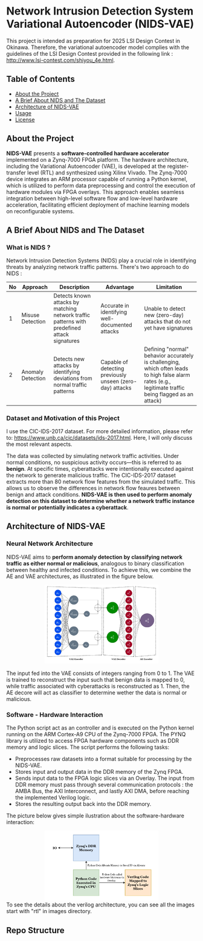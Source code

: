 # Network Intrusion Detection System Variational Autoencoder (NIDS-VAE)
This project is intended as preparation for 2025 LSI Design Contest in Okinawa. Therefore, the variational autoencoder model complies with the guidelines of the LSI Design Contest provided in the following link : http://www.lsi-contest.com/shiyou_4e.html.

## Table of Contents
- [About the Project](#About-the-Project)
- [A Brief About NIDS and The Dataset](#A-Brief-About-NIDS-and-The-Dataset)
- [Architecture of NIDS-VAE](#Architecture-of-NIDS-VAE)
- [Usage](#usage)
- [License](#license)

## About the Project
**NIDS-VAE** presents a **software-controlled hardware accelerator** implemented on a Zynq-7000 FPGA platform. The hardware architecture, including the Variational Autoencoder (VAE), is developed at the register-transfer level (RTL) and synthesized using Xilinx Vivado. The Zynq-7000 device integrates an ARM processor capable of running a Python kernel, which is utilized to perform data preprocessing and control the execution of hardware modules via FPGA overlays. This approach enables seamless integration between high-level software flow and low-level hardware acceleration, facilitating efficient deployment of machine learning models on reconfigurable systems.

## A Brief About NIDS and The Dataset
### What is NIDS ?
Network Intrusion Detection Systems (NIDS) play a crucial role in identifying threats by analyzing network traffic patterns. There's two approach to do NIDS :

| No | Approach | Description | Advantage | Limitation |
|----| -------- | ----------- | --------- | ---------- |
| 1  | Misuse Detection | Detects known attacks by matching network traffic patterns with predefined attack signatures | Accurate in identifying well-documented attacks | Unable to detect new (zero-day) attacks that do not yet have signatures |
| 2  | Anomaly Detection | Detects new attacks by identifying deviations from normal traffic patterns | Capable of detecting previously unseen (zero-day) attacks | Defining "normal" behavior accurately is challenging, which often leads to high false alarm rates (e.g., legitimate traffic being flagged as an attack)|


### Dataset and Motivation of this Project
I use the CIC-IDS-2017 dataset. For more detailed information, please refer to: https://www.unb.ca/cic/datasets/ids-2017.html. Here, I will only discuss the most relevant aspects. 

The data was collected by simulating network traffic activities. Under normal conditions, no suspicious activity occurs—this is referred to as **benign**. At specific times, cyberattacks were intentionally executed against the network to generate malicious traffic. The CIC-IDS-2017 dataset extracts more than 80 network flow features from the simulated traffic. This allows us to observe the differences in network flow feaures between benign and attack conditions. **NIDS-VAE is then used to perform anomaly detection on this dataset to determine whether a network traffic instance is normal or potentially indicates a cyberattack**.

## Architecture of NIDS-VAE 

### Neural Network Architecture
NIDS-VAE aims to **perform anomaly detection by classifying network traffic as either normal or malicious**, analogous to binary classification between healthy and infected conditions. To achieve this, we combine the AE and VAE architectures, as illustrated in the figure below.

<div style="text-align: center;">
  <img 
    title="Fig 1. Neural Network Architecture" 
    alt="Alt text" 
    src="Images/nn_arc.jpg" 
    width="300">
</div>

The input fed into the VAE consists of integers ranging from 0 to 1.
The VAE is trained to reconstruct the input such that benign data is mapped to 0, while traffic associated with cyberattacks is reconstructed as 1. Then, the AE decore will act as classifier to determine wether the data is normal or malicious.

### Software - Hardware Interaction
The Python script act as an controller and is executed on the Python kernel running on the ARM Cortex-A9 CPU of the Zynq-7000 FPGA. The PYNQ library is utilized to access FPGA hardware components such as DDR memory and logic slices. The script performs the following tasks:
- Preprocesses raw datasets into a format suitable for processing by the NIDS-VAE.
- Stores input and output data in the DDR memory of the Zynq FPGA.
- Sends input data to the FPGA logic slices via an Overlay. The input from DDR memory must pass through several communication protocols : the AMBA Bus, the AXI Interconnect, and lastly AXI DMA, before reaching the implemented Verilog logic.
- Stores the resulting output back into the DDR memory.

The picture below gives simple ilustration about the software-hardware interaction:

<div style="text-align: center;">
  <img 
    title="Fig 1. Neural Network Architecture" 
    alt="Alt text" 
    src="Images/HW-SW.jpg" 
    width="300">
</div>
To see the details about the verilog architecture, you can see all the images start with "rtl" in images directory. 

## Repo Structure 
